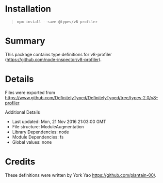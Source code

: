# Installation
> `npm install --save @types/v8-profiler`

# Summary
This package contains type definitions for v8-profiler (https://github.com/node-inspector/v8-profiler).

# Details
Files were exported from https://www.github.com/DefinitelyTyped/DefinitelyTyped/tree/types-2.0/v8-profiler

Additional Details
 * Last updated: Mon, 21 Nov 2016 21:03:00 GMT
 * File structure: ModuleAugmentation
 * Library Dependencies: node
 * Module Dependencies: fs
 * Global values: none

# Credits
These definitions were written by York Yao <https://github.com/plantain-00/>.

